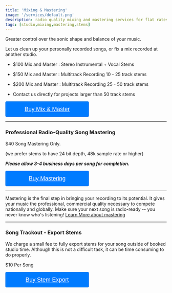 ```yaml
---
title: 'Mixing & Mastering'
image: '/services/default.png'
description: radio quality mixing and mastering services for flat rates.
tags: [studio,mixing,mastering,stems]
---
```

Greater control over the sonic shape and balance of your music.


Let us clean up your personally recorded songs, or fix a mix recorded at another studio.

- $100 Mix and Master : Stereo Instrumental + Vocal Stems

- $150 Mix and Master : Multitrack Recording 10 - 25 track stems

- $200 Mix and Master : Multitrack Recording 25 - 50 track stems

- Contact us directly for projects larger than 50 track stems

<div>
  <a target="_blank" href="https://checkout.square.site/buy/YXBZX5MSKEH53EPQAHZOQNQ7" style="
    display: inline-block;
    font-family: Futura, Arial, sans-serif;
    font-size: 18px;
    line-height: 48px;
    height: 48px;
    padding-left: 48px;
    padding-right: 48px;
    color: #ffffff;
    min-width: 165px;
    background-color: #007bff;
    border-radius: 4px;
    text-align: center;
    box-shadow: 0 0 0 1px rgba(0,0,0,.1) inset;
  ">Buy Mix & Master</a>
</div>

 - - -

### Professional Radio-Quality Song Mastering

$40 Song Mastering Only.

(we prefer stems to have 24 bit depth, 48k sample rate or higher)

**_Please allow 3-4 business days per song for completion._**

<div>
  <a target="_blank" href="https://checkout.square.site/buy/K6HZWJV3BLN6OBWZXUNGG72Y" style="
    display: inline-block;
    font-family: Futura, Arial, sans-serif;
    font-size: 18px;
    line-height: 48px;
    height: 48px;
    padding-left: 48px;
    padding-right: 48px;
    color: #ffffff;
    min-width: 165px;
    background-color: #007bff;
    border-radius: 4px;
    text-align: center;
    box-shadow: 0 0 0 1px rgba(0,0,0,.1) inset;
  ">Buy Mastering</a>
</div>

- - -

Mastering is the final step in bringing your recording to its potential. It gives your music the professional, commercial quality necessary to compete nationally and globally. Make sure your next song is radio-ready --  you never know who's listening! <a href="https://www.izotope.com/en/learn/what-is-mastering.html" target="what is mastering">Learn More about mastering</a>

- - -

### Song Trackout - Export Stems

We charge a small fee to fully export stems for your song outside of booked studio time. Although this is not a difficult task, it can be time consuming to do properly.

$10 Per Song

<div>
  <a target="_blank" href="https://checkout.square.site/buy/PI5PLBDE3S3IAHWWZS6F5RE5" style="
    display: inline-block;
    font-family: Futura, Arial, sans-serif;
    font-size: 18px;
    line-height: 48px;
    height: 48px;
    padding-left: 48px;
    padding-right: 48px;
    color: #ffffff;
    min-width: 165px;
    background-color: #007bff;
    border-radius: 4px;
    text-align: center;
    box-shadow: 0 0 0 1px rgba(0,0,0,.1) inset;
  ">Buy Stem Export</a>
</div>